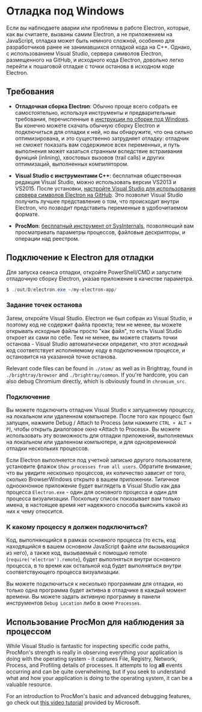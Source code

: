 # Отладка под Windows

Если вы наблюдаете аварии или проблемы в работе Electron, которые, как вы считаете, вызваны самим Electron, а не приложением на JavaScript, отладка может быть немного сложной, особенно для разработчиков ранее не занимавшихся отладкой кода на C++. Однако, с использованием Visual Studio, сервера символов Electron, размещенного на GitHub, и исходного кода Electron, довольно легко перейти к пошаговой отладке с точки останова в исходном коде Electron.

## Требования

* **Отладочная сборка Electron**: Обычно проще всего собрать ее самостоятельно, используя инструменты и предварительные требования, перечисленные в [инструкции по сборке под Windows](build-instructions-windows.md). Вы конечно можете скачать обычную сборку Electron и подключиться для отладки к ней, но вы обнаружите, что она сильно оптимизирована, и это существенно затрудняет отладку: отладчик не сможет показать вам содержимое всех переменных, и путь выполнения может казаться странным вследствие встраивания функций (inlining), хвостовых вызовов (trail calls) и других оптимизаций, выполненных компилятором.

* **Visual Studio с инструментами C++**: бесплатная общественная редакция Visual Studio, можно использовать версии VS2013 и VS2015. После установки, [настройте Visual Studio для использования сервера символов Electron на GitHub](setting-up-symbol-server.md). Это позволит Visual Studio получить лучшее представление о том, что происходит внутри Electron, что позводит представить переменные в удобочитаемом формате.

* **ProcMon**: [бесплатный инструмент от SysInternals](https://technet.microsoft.com/en-us/sysinternals/processmonitor.aspx), позволяющий вам просматривать параметры процессов, файловые дескрипторы, и операции над реестром.

## Подключение к Electron для отладки

Для запуска сеанса отладки, откройте PowerShell/CMD и запустите отладочную сборку Electron, указав приложение в качестве параметра.

```powershell
$ ./out/D/electron.exe ~/my-electron-app/
```

### Задание точек останова

Затем, откройте Visual Studio. Electron не был собран из Visual Studio, и поэтому код не содержит файла проекта; тем не менее, вы можете открывать исходные файлы просто "как файл", то есть Visual Studio откроет их сами по себе. Тем не менее, вы можете ставить точки останова - Visual Studio автоматически определит, что этот исходный код соответствует исполняемому коду в подключенном процессе, и остановится на указанной точке останова.

Relevant code files can be found in `./atom/` as well as in Brightray, found in `./brightray/browser` and `./brightray/common`. If you're hardcore, you can also debug Chromium directly, which is obviously found in `chromium_src`.

### Подключение

Вы можете подключить отладчик Visual Studio к запущенному процессу, на локальном или удаленном компьютере. После того как процесс был запущен, нажмите Debug / Attach to Process (или нажмите `CTRL + ALT + P`), чтобы открыть диалоговое окно «Attach to Process». Вы можете использовать эту возможность для отладки приложений, выполняемых на локальном или удаленном компьютере, и для одновременной отладки нескольких процессов.

Если Electron выполняется под учетной записью другого пользователя, установите флажок `Show processes from all users`. Обратите внимание, что вы увидите несколько процессов, их количество зависит от того, сколько BrowserWindows открыто в вашем приложении. Типичное одноокнонное приложение будет выглядеть в Visual Studio как два процесса `Electron.exe` - один для основного процесса и один для процесса визуализации. Поскольку список показывает вам только имена, в настоящее время нет надежного способа выяснить какой из них к чему относится.

### К какому процессу я должен подключиться?

Код, выполняющийся в рамках основного процесса (то есть, код находящийся в вашем основном JavaScript файле или вызывающийся из него), а также код, вызываемый с помощью remote (`require('electron').remote`), будет выполняться внутри основного процесса, в то время как остальной код будет выполняться внутри соответствующего процесса визуализации.

Вы можете подключиться к несколько программам для отладки, но только одна программа будет активна в отладчике в каждый момент времени. Вы можете задать активную программу в панели инструментов `Debug Location` либо в окне `Processes`.

## Использование ProcMon для наблюдения за процессом

While Visual Studio is fantastic for inspecting specific code paths, ProcMon's strength is really in observing everything your application is doing with the operating system - it captures File, Registry, Network, Process, and Profiling details of processes. It attempts to log **all** events occurring and can be quite overwhelming, but if you seek to understand what and how your application is doing to the operating system, it can be a valuable resource.

For an introduction to ProcMon's basic and advanced debugging features, go check out [this video tutorial](https://channel9.msdn.com/shows/defrag-tools/defrag-tools-4-process-monitor) provided by Microsoft.